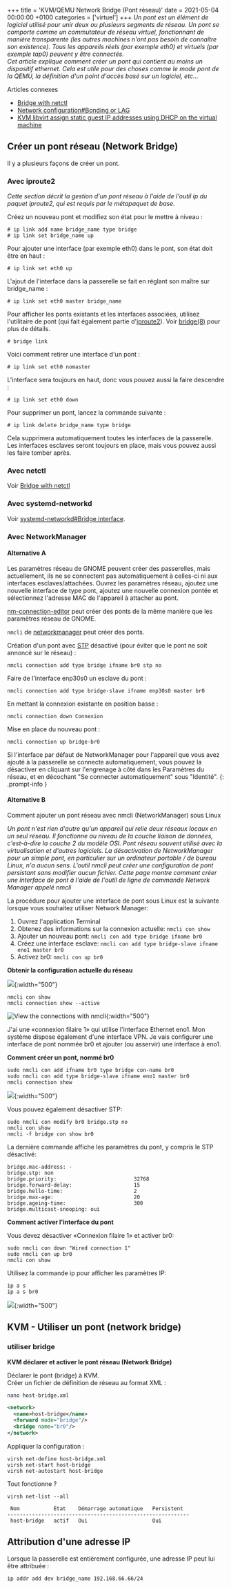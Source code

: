 +++
title = 'KVM/QEMU Network Bridge (Pont réseau)'
date = 2021-05-04 00:00:00 +0100
categories = ['virtuel']
+++
*Un pont est un élément de logiciel utilisé pour unir deux ou plusieurs segments de réseau. Un pont se comporte comme un commutateur de réseau virtuel, fonctionnant de manière transparente (les autres machines n'ont pas besoin de connaître son existence). Tous les appareils réels (par exemple eth0) et virtuels (par exemple tap0) peuvent y être connectés.  
Cet article explique comment créer un pont qui contient au moins un dispositif ethernet. Cela est utile pour des choses comme le mode pont de la QEMU, la définition d'un point d'accès basé sur un logiciel, etc...*

Articles connexes

* [Bridge with netctl](https://wiki.archlinux.org/index.php/Bridge_with_netctl)
* [Network configuration#Bonding or LAG](https://wiki.archlinux.org/index.php/Network_configuration#Bonding_or_LAG)
* [KVM libvirt assign static guest IP addresses using DHCP on the virtual machine](https://www.cyberciti.biz/faq/linux-kvm-libvirt-dnsmasq-dhcp-static-ip-address-configuration-for-guest-os/)

## Créer un pont réseau (Network Bridge)

Il y a plusieurs façons de créer un pont.

### Avec iproute2

*Cette section décrit la gestion d'un pont réseau à l'aide de l'outil ip du paquet iproute2, qui est requis par le métapaquet de base.*

Créez un nouveau pont et modifiez son état pour le mettre à niveau :

    # ip link add name bridge_name type bridge
    # ip link set bridge_name up

Pour ajouter une interface (par exemple eth0) dans le pont, son état doit être en haut :

    # ip link set eth0 up

L'ajout de l'interface dans la passerelle se fait en réglant son maître sur bridge_name :

    # ip link set eth0 master bridge_name

Pour afficher les ponts existants et les interfaces associées, utilisez l'utilitaire de pont (qui fait également partie d'[iproute2](https://www.archlinux.org/packages/?name=iproute2)). Voir [bridge(8)](https://jlk.fjfi.cvut.cz/arch/manpages/man/bridge.8) pour plus de détails.

    # bridge link

Voici comment retirer une interface d'un pont :

    # ip link set eth0 nomaster

L'interface sera toujours en haut, donc vous pouvez aussi la faire descendre :

    # ip link set eth0 down

Pour supprimer un pont, lancez la commande suivante :

    # ip link delete bridge_name type bridge

Cela supprimera automatiquement toutes les interfaces de la passerelle. Les interfaces esclaves seront toujours en place, mais vous pouvez aussi les faire tomber après.

### Avec netctl

Voir [Bridge with netctl](https://wiki.archlinux.org/index.php/Bridge_with_netctl)

### Avec systemd-networkd

Voir [systemd-networkd#Bridge interface](https://wiki.archlinux.org/index.php/Systemd-networkd#Bridge_interface). 

### Avec NetworkManager

#### Alternative A

Les paramètres réseau de GNOME peuvent créer des passerelles, mais actuellement, ils ne se connectent pas automatiquement à celles-ci ni aux interfaces esclaves/attachées. Ouvrez les paramètres réseau, ajoutez une nouvelle interface de type pont, ajoutez une nouvelle connexion pontée et sélectionnez l'adresse MAC de l'appareil à attacher au pont.


[nm-connection-editor](https://www.archlinux.org/packages/?name=nm-connection-editor) peut créer des ponts de la même manière que les paramètres réseau de GNOME.

`nmcli` de [networkmanager](https://www.archlinux.org/packages/?name=networkmanager) peut créer des ponts.  

Création d'un pont avec [STP](https://en.wikipedia.org/wiki/Spanning_Tree_Protocol) désactivé (pour éviter que le pont ne soit annoncé sur le réseau) :

    nmcli connection add type bridge ifname br0 stp no

Faire de l'interface enp30s0 un esclave du pont :

    nmcli connection add type bridge-slave ifname enp30s0 master br0

En mettant la connexion existante en position basse :

    nmcli connection down Connexion

Mise en place du nouveau pont :

    nmcli connection up bridge-br0

Si l'interface par défaut de NetworkManager pour l'appareil que vous avez ajouté à la passerelle se connecte automatiquement, vous pouvez la désactiver en cliquant sur l'engrenage à côté dans les Paramètres du réseau, et en décochant "Se connecter automatiquement" sous "Identité".
{: .prompt-info }


#### Alternative B

Comment ajouter un pont réseau avec nmcli (NetworkManager) sous Linux

*Un pont n'est rien d'autre qu'un appareil qui relie deux réseaux locaux en un seul réseau. Il fonctionne au niveau de la couche liaison de données, c'est-à-dire la couche 2 du modèle OSI. Pont réseau souvent utilisé avec la virtualisation et d'autres logiciels. La désactivation de NetworkManager pour un simple pont, en particulier sur un ordinateur portable / de bureau Linux, n'a aucun sens. L'outil nmcli peut créer une configuration de pont persistant sans modifier aucun fichier. Cette page montre comment créer une interface de pont à l'aide de l'outil de ligne de commande Network Manager appelé nmcli*

La procédure pour ajouter une interface de pont sous Linux est la suivante lorsque vous souhaitez utiliser Network Manager:

1.    Ouvrez l'application Terminal
2.    Obtenez des informations sur la connexion actuelle: `nmcli con show`
3.    Ajouter un nouveau pont: `nmcli con add type bridge ifname br0`
4.    Créez une interface esclave: `nmcli con add type bridge-slave ifname eno1 master br0`
5.    Activez br0: `nmcli con up br0`

**Obtenir la configuration actuelle du réseau**

![](bridge010.png){:width="500"}

    nmcli con show
    nmcli connection show --active

![View the connections with nmcli](bridge011.png){:width="500"}

J'ai une «connexion filaire 1» qui utilise l'interface Ethernet eno1. Mon système dispose également d'une interface VPN. Je vais configurer une interface de pont nommée br0 et ajouter (ou asservir) une interface à eno1.

**Comment créer un pont, nommé br0**

    sudo nmcli con add ifname br0 type bridge con-name br0
    sudo nmcli con add type bridge-slave ifname eno1 master br0
    nmcli connection show

![](bridge012.png){:width="500"}

Vous pouvez également désactiver STP: 

    sudo nmcli con modify br0 bridge.stp no
    nmcli con show
    nmcli -f bridge con show br0

La dernière commande affiche les paramètres du pont, y compris le STP désactivé:

```
bridge.mac-address: -
bridge.stp: non
bridge.priority:                         32768 
bridge.forward-delay:                    15 
bridge.hello-time:                       2 
bridge.max-age:                          20 
bridge.ageing-time:                      300 
bridge.multicast-snooping: oui
```

**Comment activer l'interface du pont**

Vous devez désactiver «Connexion filaire 1» et activer br0: 

    sudo nmcli con down "Wired connection 1"
    sudo nmcli con up br0
    nmcli con show

Utilisez la commande ip pour afficher les paramètres IP:

    ip a s
    ip a s br0

![](bridge013.png){:width="500"}

## KVM - Utiliser un pont (network bridge)

### utiliser bridge

**KVM déclarer et activer le pont réseau (Network Bridge)**

Déclarer le pont (bridge) à KVM.  
Créer un fichier de définition de réseau au format XML :

    nano host-bridge.xml

```xml
<network>
  <name>host-bridge</name>
  <forward mode="bridge"/>
  <bridge name="br0"/>
</network>
```

Appliquer la configuration :

    virsh net-define host-bridge.xml
    virsh net-start host-bridge
    virsh net-autostart host-bridge

Tout fonctionne ?

    virsh net-list --all

```
 Nom           État    Démarrage automatique   Persistent
-----------------------------------------------------------
 host-bridge   actif   Oui                     Oui
```

## Attribution d'une adresse IP

Lorsque la passerelle est entièrement configurée, une adresse IP peut lui être attribuée :

    ip addr add dev bridge_name 192.168.66.66/24


